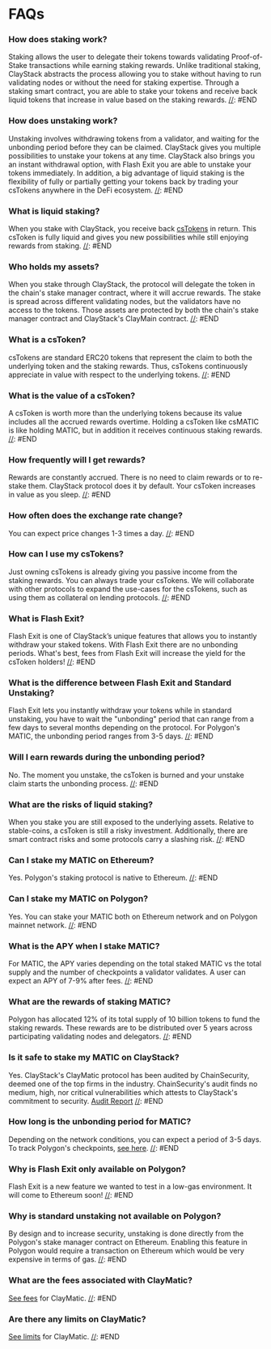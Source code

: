# FAQs

### How does staking work?

Staking allows the user to delegate their tokens towards validating Proof-of-Stake transactions while earning staking rewards. Unlike traditional staking, ClayStack abstracts the process allowing you to stake without having to run validating nodes or without the need for staking expertise. Through a staking smart contract, you are able to stake your tokens and receive back liquid tokens that increase in value based on the staking rewards. [//](faq.md#ENDTITLE): #END

### How does unstaking work?

Unstaking involves withdrawing tokens from a validator, and waiting for the unbonding period before they can be claimed. ClayStack gives you multiple possibilities to unstake your tokens at any time. ClayStack also brings you an instant withdrawal option, with Flash Exit you are able to unstake your tokens immediately. In addition, a big advantage of liquid staking is the flexibility of fully or partially getting your tokens back by trading your csTokens anywhere in the DeFi ecosystem. [//](faq.md#ENDTITLE): #END

### What is liquid staking?

When you stake with ClayStack, you receive back [csTokens](faq.md#what-is-the-cstoken) in return. This csToken is fully liquid and gives you new possibilities while still enjoying rewards from staking. [//](faq.md#ENDTITLE): #END

### Who holds my assets?

When you stake through ClayStack, the protocol will delegate the token in the chain's stake manager contract, where it will accrue rewards. The stake is spread across different validating nodes, but the validators have no access to the tokens. Those assets are protected by both the chain's stake manager contract and ClayStack's ClayMain contract. [//](faq.md#ENDTITLE): #END

### What is a csToken?

csTokens are standard ERC20 tokens that represent the claim to both the underlying token and the staking rewards. Thus, csTokens continuously appreciate in value with respect to the underlying tokens. [//](faq.md#ENDTITLE): #END

### What is the value of a csToken?

A csToken is worth more than the underlying tokens because its value includes all the accrued rewards overtime. Holding a csToken like csMATIC is like holding MATIC, but in addition it receives continuous staking rewards. [//](faq.md#ENDTITLE): #END

### How frequently will I get rewards?

Rewards are constantly accrued. There is no need to claim rewards or to re-stake them. ClayStack protocol does it by default. Your csToken increases in value as you sleep. [//](faq.md#ENDTITLE): #END

### How often does the exchange rate change?

You can expect price changes 1-3 times a day. [//](faq.md#ENDTITLE): #END

### How can I use my csTokens?

Just owning csTokens is already giving you passive income from the staking rewards. You can always trade your csTokens. We will collaborate with other protocols to expand the use-cases for the csTokens, such as using them as collateral on lending protocols. [//](faq.md#ENDTITLE): #END

### What is Flash Exit?

Flash Exit is one of ClayStack’s unique features that allows you to instantly withdraw your staked tokens. With Flash Exit there are no unbonding periods. What's best, fees from Flash Exit will increase the yield for the csToken holders! [//](faq.md#ENDTITLE): #END

### What is the difference between Flash Exit and Standard Unstaking?

Flash Exit lets you instantly withdraw your tokens while in standard unstaking, you have to wait the "unbonding" period that can range from a few days to several months depending on the protocol. For Polygon's MATIC, the unbonding period ranges from 3-5 days. [//](faq.md#ENDTITLE): #END

### Will I earn rewards during the unbonding period?

No. The moment you unstake, the csToken is burned and your unstake claim starts the unbonding process. [//](faq.md#ENDTITLE): #END

### What are the risks of liquid staking?

When you stake you are still exposed to the underlying assets. Relative to stable-coins, a csToken is still a risky investment. Additionally, there are smart contract risks and some protocols carry a slashing risk. [//](faq.md#ENDTITLE): #END

### Can I stake my MATIC on Ethereum?

Yes. Polygon's staking protocol is native to Ethereum. [//](faq.md#ENDTITLE): #END

### Can I stake my MATIC on Polygon?

Yes. You can stake your MATIC both on Ethereum network and on Polygon mainnet network. [//](faq.md#ENDTITLE): #END

### What is the APY when I stake MATIC?

For MATIC, the APY varies depending on the total staked MATIC vs the total supply and the number of checkpoints a validator validates. A user can expect an APY of 7-9% after fees. [//](faq.md#ENDTITLE): #END

### What are the rewards of staking MATIC?

Polygon has allocated 12% of its total supply of 10 billion tokens to fund the staking rewards. These rewards are to be distributed over 5 years across participating validating nodes and delegators. [//](faq.md#ENDTITLE): #END

### Is it safe to stake my MATIC on ClayStack?

Yes. ClayStack's ClayMatic protocol has been audited by ChainSecurity, deemed one of the top firms in the industry. ChainSecurity's audit finds no medium, high, nor critical vulnerabilities which attests to ClayStack's commitment to security. [Audit Report](https://chainsecurity.com/security-audit/claystack-matic/) [//](faq.md#ENDTITLE): #END

### How long is the unbonding period for MATIC?

Depending on the network conditions, you can expect a period of 3-5 days. To track Polygon's checkpoints, [see here](https://wallet.polygon.technology/staking/). [//](faq.md#ENDTITLE): #END

### Why is Flash Exit only available on Polygon?

Flash Exit is a new feature we wanted to test in a low-gas environment. It will come to Ethereum soon! [//](faq.md#ENDTITLE): #END

### Why is standard unstaking not available on Polygon?

By design and to increase security, unstaking is done directly from the Polygon's stake manager contract on Ethereum. Enabling this feature in Polygon would require a transaction on Ethereum which would be very expensive in terms of gas. [//](faq.md#ENDTITLE): #END

### What are the fees associated with ClayMatic?

[See fees](https://github.com/ClayStack/claystack-docs/blob/main/csmatic/fees/README.md) for ClayMatic. [//](faq.md#ENDTITLE): #END

### Are there any limits on ClayMatic?

[See limits](https://github.com/ClayStack/claystack-docs/blob/main/csmatic/limits/README.md) for ClayMatic. [//](faq.md#ENDTITLE): #END
